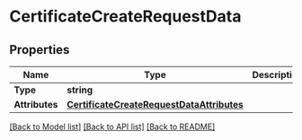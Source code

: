 # CertificateCreateRequestData

## Properties

Name | Type | Description | Notes
------------ | ------------- | ------------- | -------------
**Type** | **string** |  | 
**Attributes** | [**CertificateCreateRequestDataAttributes**](CertificateCreateRequest_data_attributes.md) |  | 

[[Back to Model list]](../README.md#documentation-for-models) [[Back to API list]](../README.md#documentation-for-api-endpoints) [[Back to README]](../README.md)


